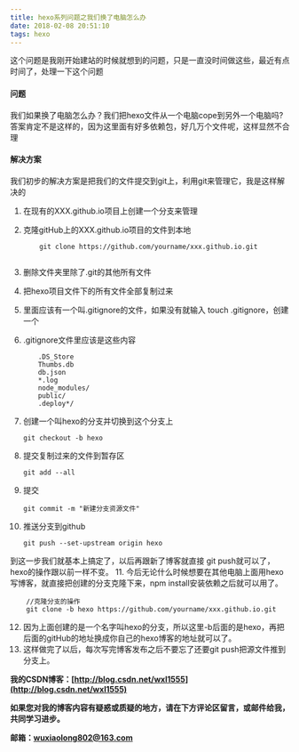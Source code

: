 ```yaml
---
title: hexo系列问题之我们换了电脑怎么办
date: 2018-02-08 20:51:10
tags: hexo
---
```

这个问题是我刚开始建站的时候就想到的问题，只是一直没时间做这些，最近有点时间了，处理一下这个问题
#### 问题
我们如果换了电脑怎么办？我们把hexo文件从一个电脑cope到另外一个电脑吗?答案肯定不是这样的，因为这里面有好多依赖包，好几万个文件呢，这样显然不合理
#### 解决方案
我们初步的解决方案是把我们的文件提交到git上，利用git来管理它，我是这样解决的

1. 在现有的XXX.github.io项目上创建一个分支来管理
2. 克隆gitHub上的XXX.github.io项目的文件到本地
    
    ```
        git clone https://github.com/yourname/xxx.github.io.git
        
    ```
3. 删除文件夹里除了.git的其他所有文件
4. 把hexo项目文件下的所有文件全部复制过来
5. 里面应该有一个叫.gitignore的文件，如果没有就输入 touch .gitignore，创建一个
6. .gitignore文件里应该是这些内容
 ```
        .DS_Store
        Thumbs.db
        db.json
        *.log
        node_modules/
        public/
        .deploy*/
```
7. 创建一个叫hexo的分支并切换到这个分支上
    ```
    git checkout -b hexo
    ```
8. 提交复制过来的文件到暂存区
    ```
    git add --all
    ```
9. 提交 
    ```
    git commit -m "新建分支资源文件"
    ```
10. 推送分支到github
    ```
    git push --set-upstream origin hexo
    ```
到这一步我们就基本上搞定了，以后再跟新了博客就直接 git push就可以了，hexo的操作跟以前一样不变。
11. 今后无论什么时候想要在其他电脑上面用hexo写博客，就直接把创建的分支克隆下来，npm install安装依赖之后就可以用了。
```
	//克隆分支的操作
	git clone -b hexo https://github.com/yourname/xxx.github.io.git
```
12. 因为上面创建的是一个名字叫hexo的分支，所以这里-b后面的是hexo，再把后面的gitHub的地址换成你自己的hexo博客的地址就可以了。
13. 这样做完了以后，每次写完博客发布之后不要忘了还要git push把源文件推到分支上。

**我的CSDN博客：[http://blog.csdn.net/wxl1555](http://blog.csdn.net/wxl1555)**

**如果您对我的博客内容有疑惑或质疑的地方，请在下方评论区留言，或邮件给我，共同学习进步。**


**邮箱：wuxiaolong802@163.com**
